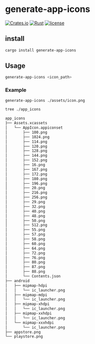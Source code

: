 # generate-app-icons

[![Crates.io](https://img.shields.io/crates/v/generate-app-icons.svg)](https://crates.io/crates/generate-app-icons)
[![Rust](https://img.shields.io/badge/rust-1.56.1%2B-blue.svg?maxAge=3600)](https://gitlab.com/andrew_ryan/generate-app-icons)
[![license](https://img.shields.io/badge/license-MIT-blue.svg)](https://gitlab.com/andrew_ryan/generate-app-icons/-/raw/master/LICENSE)

## install
```sh
cargo install generate-app-icons
```
## Usage
```sh
generate-app-icons <icon_path>
```
### Example
```sh
generate-app-icons ./assets/icon.png

tree ./app_icons

app_icons
├── Assets.xcassets
│   └── AppIcon.appiconset
│       ├── 100.png
│       ├── 1024.png
│       ├── 114.png
│       ├── 120.png
│       ├── 128.png
│       ├── 144.png
│       ├── 152.png
│       ├── 16.png
│       ├── 167.png
│       ├── 172.png
│       ├── 180.png
│       ├── 196.png
│       ├── 20.png
│       ├── 216.png
│       ├── 256.png
│       ├── 29.png
│       ├── 32.png
│       ├── 40.png
│       ├── 48.png
│       ├── 50.png
│       ├── 512.png
│       ├── 55.png
│       ├── 57.png
│       ├── 58.png
│       ├── 60.png
│       ├── 64.png
│       ├── 72.png
│       ├── 76.png
│       ├── 80.png
│       ├── 87.png
│       ├── 88.png
│       └── Contents.json
├── android
│   ├── mipmap-hdpi
│   │   └── ic_launcher.png
│   ├── mipmap-mdpi
│   │   └── ic_launcher.png
│   ├── mipmap-xhdpi
│   │   └── ic_launcher.png
│   ├── mipmap-xxhdpi
│   │   └── ic_launcher.png
│   └── mipmap-xxxhdpi
│       └── ic_launcher.png
├── appstore.png
└── playstore.png
```